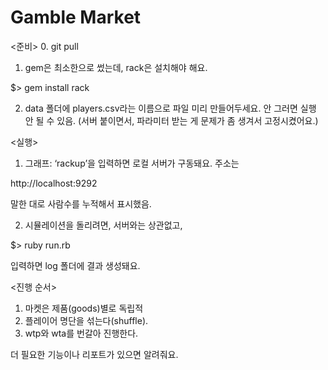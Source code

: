 # Gamble Market

<준비>
0. git pull

1. gem은 최소한으로 썼는데, rack은 설치해야 해요.

$> gem install rack

2. data 폴더에 players.csv라는 이름으로 파일 미리 만들어두세요. 안 그러면 실행 안 될 수 있음. (서버 붙이면서, 파라미터 받는 게 문제가 좀 생겨서 고정시켰어요.)

<실행>
1. 그래프: ‘rackup’을 입력하면 로컬 서버가 구동돼요. 주소는

http://localhost:9292

말한 대로 사람수를 누적해서 표시했음.

2. 시뮬레이션을 돌리려면, 서버와는 상관없고, 

$> ruby run.rb

입력하면 log 폴더에 결과 생성돼요.

<진행 순서>

1. 마켓은 제품(goods)별로 독립적
2. 플레이어 명단을 섞는다(shuffle).
3. wtp와 wta를 번갈아 진행한다.

더 필요한 기능이나 리포트가 있으면 알려줘요.
